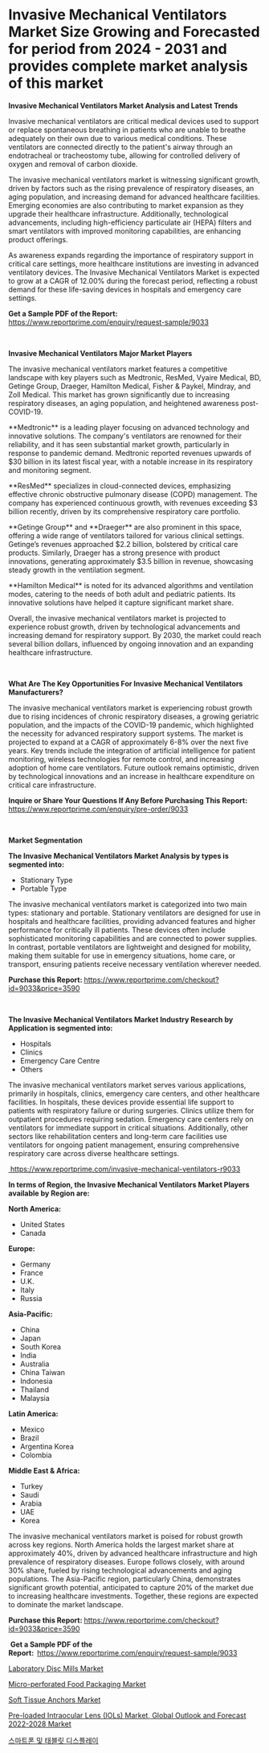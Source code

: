 <p><h1>Invasive Mechanical Ventilators Market Size Growing and Forecasted for period from 2024 - 2031 and provides complete market analysis of this market</h1></p><p><strong>Invasive Mechanical Ventilators Market Analysis and Latest Trends</strong></p>
<p><p>Invasive mechanical ventilators are critical medical devices used to support or replace spontaneous breathing in patients who are unable to breathe adequately on their own due to various medical conditions. These ventilators are connected directly to the patient's airway through an endotracheal or tracheostomy tube, allowing for controlled delivery of oxygen and removal of carbon dioxide.</p><p>The invasive mechanical ventilators market is witnessing significant growth, driven by factors such as the rising prevalence of respiratory diseases, an aging population, and increasing demand for advanced healthcare facilities. Emerging economies are also contributing to market expansion as they upgrade their healthcare infrastructure. Additionally, technological advancements, including high-efficiency particulate air (HEPA) filters and smart ventilators with improved monitoring capabilities, are enhancing product offerings.</p><p>As awareness expands regarding the importance of respiratory support in critical care settings, more healthcare institutions are investing in advanced ventilatory devices. The Invasive Mechanical Ventilators Market is expected to grow at a CAGR of 12.00% during the forecast period, reflecting a robust demand for these life-saving devices in hospitals and emergency care settings.</p></p>
<p><strong>Get a Sample PDF of the Report:&nbsp;</strong> <a href="https://www.reportprime.com/enquiry/request-sample/9033">https://www.reportprime.com/enquiry/request-sample/9033</a></p>
<p>&nbsp;</p>
<p><strong>Invasive Mechanical Ventilators Major Market Players</strong></p>
<p><p>The invasive mechanical ventilators market features a competitive landscape with key players such as Medtronic, ResMed, Vyaire Medical, BD, Getinge Group, Draeger, Hamilton Medical, Fisher & Paykel, Mindray, and Zoll Medical. This market has grown significantly due to increasing respiratory diseases, an aging population, and heightened awareness post-COVID-19.</p><p>**Medtronic** is a leading player focusing on advanced technology and innovative solutions. The company's ventilators are renowned for their reliability, and it has seen substantial market growth, particularly in response to pandemic demand. Medtronic reported revenues upwards of $30 billion in its latest fiscal year, with a notable increase in its respiratory and monitoring segment.</p><p>**ResMed** specializes in cloud-connected devices, emphasizing effective chronic obstructive pulmonary disease (COPD) management. The company has experienced continuous growth, with revenues exceeding $3 billion recently, driven by its comprehensive respiratory care portfolio.</p><p>**Getinge Group** and **Draeger** are also prominent in this space, offering a wide range of ventilators tailored for various clinical settings. Getinge’s revenues approached $2.2 billion, bolstered by critical care products. Similarly, Draeger has a strong presence with product innovations, generating approximately $3.5 billion in revenue, showcasing steady growth in the ventilation segment.</p><p>**Hamilton Medical** is noted for its advanced algorithms and ventilation modes, catering to the needs of both adult and pediatric patients. Its innovative solutions have helped it capture significant market share.</p><p>Overall, the invasive mechanical ventilators market is projected to experience robust growth, driven by technological advancements and increasing demand for respiratory support. By 2030, the market could reach several billion dollars, influenced by ongoing innovation and an expanding healthcare infrastructure.</p></p>
<p>&nbsp;</p>
<p><strong>What Are The Key Opportunities For Invasive Mechanical Ventilators Manufacturers?</strong></p>
<p><p>The invasive mechanical ventilators market is experiencing robust growth due to rising incidences of chronic respiratory diseases, a growing geriatric population, and the impacts of the COVID-19 pandemic, which highlighted the necessity for advanced respiratory support systems. The market is projected to expand at a CAGR of approximately 6-8% over the next five years. Key trends include the integration of artificial intelligence for patient monitoring, wireless technologies for remote control, and increasing adoption of home care ventilators. Future outlook remains optimistic, driven by technological innovations and an increase in healthcare expenditure on critical care infrastructure.</p></p>
<p><strong>Inquire or Share Your Questions If Any Before Purchasing This Report:</strong> <a href="https://www.reportprime.com/enquiry/pre-order/9033">https://www.reportprime.com/enquiry/pre-order/9033</a></p>
<p>&nbsp;</p>
<p><strong>Market Segmentation</strong></p>
<p><strong>The Invasive Mechanical Ventilators Market Analysis by types is segmented into:</strong></p>
<p><ul><li>Stationary Type</li><li>Portable Type</li></ul></p>
<p><p>The invasive mechanical ventilators market is categorized into two main types: stationary and portable. Stationary ventilators are designed for use in hospitals and healthcare facilities, providing advanced features and higher performance for critically ill patients. These devices often include sophisticated monitoring capabilities and are connected to power supplies. In contrast, portable ventilators are lightweight and designed for mobility, making them suitable for use in emergency situations, home care, or transport, ensuring patients receive necessary ventilation wherever needed.</p></p>
<p><strong>Purchase this Report:&nbsp;</strong><a href="https://www.reportprime.com/checkout?id=9033&price=3590">https://www.reportprime.com/checkout?id=9033&price=3590</a></p>
<p>&nbsp;</p>
<p><strong>The Invasive Mechanical Ventilators Market Industry Research by Application is segmented into:</strong></p>
<p><ul><li>Hospitals</li><li>Clinics</li><li>Emergency Care Centre</li><li>Others</li></ul></p>
<p><p>The invasive mechanical ventilators market serves various applications, primarily in hospitals, clinics, emergency care centers, and other healthcare facilities. In hospitals, these devices provide essential life support to patients with respiratory failure or during surgeries. Clinics utilize them for outpatient procedures requiring sedation. Emergency care centers rely on ventilators for immediate support in critical situations. Additionally, other sectors like rehabilitation centers and long-term care facilities use ventilators for ongoing patient management, ensuring comprehensive respiratory care across diverse healthcare settings.</p></p>
<p><a href="https://www.reportprime.com/invasive-mechanical-ventilators-r9033">&nbsp;https://www.reportprime.com/invasive-mechanical-ventilators-r9033</a></p>
<p><strong>In terms of Region, the Invasive Mechanical Ventilators Market Players available by Region are:</strong></p>
<p>
    <p> <strong> North America: </strong>
        <ul>
            <li>United States</li>
            <li>Canada</li>
        </ul>
        </p> 
    <p> <strong> Europe: </strong>
        <ul>
            <li>Germany</li>
            <li>France</li>
            <li>U.K.</li>
            <li>Italy</li>
            <li>Russia</li>
        </ul>
        </p> 
    <p> <strong> Asia-Pacific: </strong>
        <ul>
            <li>China</li>
            <li>Japan</li>
            <li>South Korea</li>
            <li>India</li>
            <li>Australia</li>
            <li>China Taiwan</li>
            <li>Indonesia</li>
            <li>Thailand</li>
            <li>Malaysia</li>
        </ul>
        </p> 
    <p> <strong> Latin America: </strong>
        <ul>
            <li>Mexico</li>
            <li>Brazil</li>
            <li>Argentina Korea</li>
            <li>Colombia</li>
        </ul>
        </p> 
    <p> <strong> Middle East & Africa: </strong>
        <ul>
            <li>Turkey</li>
            <li>Saudi</li>
            <li>Arabia</li>
            <li>UAE</li>
            <li>Korea</li>
        </ul>
    </p>
    </p>
<p><p>The invasive mechanical ventilators market is poised for robust growth across key regions. North America holds the largest market share at approximately 40%, driven by advanced healthcare infrastructure and high prevalence of respiratory diseases. Europe follows closely, with around 30% share, fueled by rising technological advancements and aging populations. The Asia-Pacific region, particularly China, demonstrates significant growth potential, anticipated to capture 20% of the market due to increasing healthcare investments. Together, these regions are expected to dominate the market landscape.</p></p>
<p><strong>Purchase this Report: </strong><a href="https://www.reportprime.com/checkout?id=9033&price=3590">https://www.reportprime.com/checkout?id=9033&price=3590</a></p>
<p>&nbsp;<strong>Get a Sample PDF of the Report:&nbsp;&nbsp;</strong><a href="https://www.reportprime.com/enquiry/request-sample/9033">https://www.reportprime.com/enquiry/request-sample/9033</a></p>
<p><strong></strong></p>
<p><p><a href="https://issuu.com/reportprime-2/docs/laboratory-disc-mills-market-size-2_13fba14bc4dbc7">Laboratory Disc Mills Market</a></p><p><a href="https://www.linkedin.com/pulse/micro-perforated-food-packaging-industry-sector-market-dynamics-shpde?trackingId=jv0FG9AVRGqZV9ZdbvSi%2Fg%3D%3D">Micro-perforated Food Packaging Market</a></p><p><a href="https://github.com/RuthLucas64/Market-Research-Report-List-1/blob/main/soft-tissue-anchors-market.md">Soft Tissue Anchors Market</a></p><p><a href="https://medium.com/@alyciaebert/the-pre-loaded-intraocular-lens-iols-market-global-outlook-and-forecast-2022-2028-market-6f73bfc910e2">Pre-loaded Intraocular Lens (IOLs) Market, Global Outlook and Forecast 2022-2028 Market</a></p><p><a href="https://medium.com/@wallacecumfgmings567556/%EC%84%B8%EA%B3%84-smartphones-and-tablets-display-market-%EC%9D%80-2024%EC%97%90%EC%84%9C-2031%EB%A1%9C-%EC%97%B0%ED%8F%89%EA%B7%A0-%EC%A6%9D%EA%B0%80%EC%9C%A8%EC%9D%84-%EB%B3%B4%EC%9D%BC-%EA%B2%83%EC%9C%BC%EB%A1%9C-%EC%98%88%EC%83%81%EB%90%A9%EB%8B%88%EB%8B%A4-f20b08e3f3ce">스마트폰 및 태블릿 디스플레이</a></p></p>